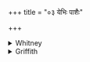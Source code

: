 +++
title = "०३ येभिः पाशैः"

+++

<details><summary>Whitney</summary>

### Translation
3. With what bonds the overslaughed one is bound apart, applied and tied  
up on each limb—let them be released, for they are releasers; wipe off  
difficulties, O Pūshan, on the embryo-slayer.

### Notes
The comm. again commits the violence of understanding *párivittas* in  
**a** as if it were *parivettā* 'the overslaugher.' The participles in  
**b** are nom. sing, masc., applying to the bound person. The comm.  
again reads *utthitas*, again supported by a few mss. (including our  
H.I.), and the *pada*-text again has *útsitaḥ*, undivided. All our mss.  
save one (K.), and all but one of SPP's, read *te* (without accent) in  
**c**; the translation given implies the emendation to *té*, which is  
made in SPP's text, also on the authority of the comm. After it, SPP.  
reads *mucyantām*, with, as he claims, all but one of his authorities;  
of ours, only D.Kp.T. have it, and K. *mucyatām*, all the rest  
*muñcantām*, as in our text. In Ppp., this verse is found in i., in this  
form: *ebhiṣ pāśāir muduṣāu patir nibaddhaḥ paroparārpito an̄ge-an̄ge vi  
te cṛtyantāṁ vicṛtām hi santi* etc. (**d** as in our text).
</details>

<details><summary>Griffith</summary>

The elder brother's bonds, still left unwedded, fettered in every limb and bound securely, Loose these, for they are bonds for loosing: Pushan, turn woes away upon the babe-destroyer.
</details>
